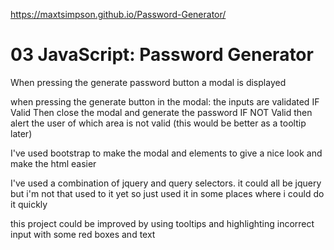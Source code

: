 https://maxtsimpson.github.io/Password-Generator/

# 03 JavaScript: Password Generator

When pressing the generate password button a modal is displayed

when pressing the generate button in the modal:
    the inputs are validated
    IF Valid
        Then close the  modal and generate the password
    IF NOT Valid
        then alert the user of which area is not valid (this would be better as a tooltip later)

I've used bootstrap to make the modal and elements to give a nice look and make the html easier

I've used a combination of jquery and query selectors. it could all be jquery but i'm not that used to it yet so just used it in some places where i could do it quickly

this project could be improved by using tooltips and highlighting incorrect input with some red boxes and text
